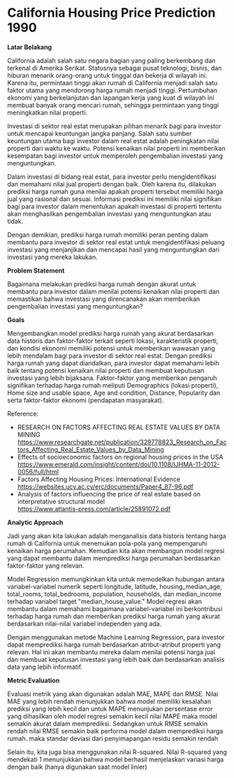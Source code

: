 # California Housing Price Prediction 1990

**Latar Belakang**

California adalah salah satu negara bagian yang paling berkembang dan terkenal di Amerika Serikat. Statusnya sebagai pusat teknologi, bisnis, dan hiburan menarik orang-orang untuk tinggal dan bekerja di wilayah ini. Karena itu, permintaan tinggi akan rumah di California menjadi salah satu faktor utama yang mendorong harga rumah menjadi tinggi. Pertumbuhan ekonomi yang berkelanjutan dan lapangan kerja yang kuat di wilayah ini membuat banyak orang mencari rumah, sehingga permintaan yang tinggi meningkatkan nilai properti.

Investasi di sektor real estat merupakan pilihan menarik bagi para investor untuk mencapai keuntungan jangka panjang. Salah satu sumber keuntungan utama bagi investor dalam real estat adalah peningkatan nilai properti dari waktu ke waktu. Potensi kenaikan nilai properti ini memberikan kesempatan bagi investor untuk memperoleh pengembalian investasi yang menguntungkan.

Dalam investasi di bidang real estat, para investor perlu mengidentifikasi dan memahami nilai jual properti dengan baik. Oleh karena itu, dilakukan prediksi harga rumah guna menilai apakah properti tersebut memiliki harga jual yang rasional dan sesuai. Informasi prediksi ini memiliki nilai signifikan bagi para investor dalam menentukan apakah investasi di properti tertentu akan menghasilkan pengembalian investasi yang menguntungkan atau tidak.

Dengan demikian, prediksi harga rumah memiliki peran penting dalam membantu para investor di sektor real estat untuk mengidentifikasi peluang investasi yang menjanjikan dan mencapai hasil yang menguntungkan dari investasi yang mereka lakukan.

**Problem Statement**

Bagaimana melakukan prediksi harga rumah dengan akurat untuk membantu para investor dalam menilai potensi kenaikan nilai properti dan memastikan bahwa investasi yang direncanakan akan memberikan pengembalian investasi yang menguntungkan?

**Goals**

Mengembangkan model prediksi harga rumah yang akurat berdasarkan data historis dan faktor-faktor terkait seperti lokasi, karakteristik properti, dan kondisi ekonomi memiliki potensi untuk memberikan wawasan yang lebih mendalam bagi para investor di sektor real estat. Dengan prediksi harga rumah yang dapat diandalkan, para investor dapat memahami lebih baik tentang potensi kenaikan nilai properti dan membuat keputusan investasi yang lebih bijaksana. Faktor-faktor yang memberikan pengaruh signifikan terhadap harga rumah meliputi Demographics (lokasi properti), Home size and usable space, Age and condition, Distance, Popularity dan serta faktor-faktor ekonomi (pendapatan masyarakat).

Reference:
* RESEARCH ON FACTORS AFFECTING REAL ESTATE VALUES BY DATA MINING\
https://www.researchgate.net/publication/329778823_Research_on_Factors_Affecting_Real_Estate_Values_by_Data_Mining
* Effects of socioeconomic factors on regional housing prices in the USA\
https://www.emerald.com/insight/content/doi/10.1108/IJHMA-11-2012-0056/full/html
* Factors Affecting Housing Prices: International Evidence\
https://websites.ucy.ac.cy/erc/documents/Paper4_87-96.pdf 
* Analysis of factors influencing the price of real estate based on interpretative structural model\
https://www.atlantis-press.com/article/25891072.pdf

**Analytic Approach**

Jadi yang akan kita lakukan adalah menganalisis data historis tentang harga rumah di California untuk menemukan pola-pola yang mempengaruhi kenaikan harga perumahan. Kemudian kita akan membangun model regresi yang dapat membantu dalam memprediksi harga perumahan berdasarkan faktor-faktor yang relevan.

Model Regression memungkinkan kita untuk memodelkan hubungan antara variabel-variabel numerik seperti longitude, latitude, housing_median_age, total_rooms, total_bedrooms, population, households, dan median_income terhadap variabel target "median_house_value." Model regresi akan membantu dalam memahami bagaimana variabel-variabel ini berkontribusi terhadap harga rumah dan memberikan prediksi harga rumah yang akurat berdasarkan nilai-nilai variabel independen yang ada.

Dengan menggunakan metode Machine Learning Regression, para investor dapat memprediksi harga rumah berdasarkan atribut-atribut properti yang relevan. Hal ini akan membantu mereka dalam menilai potensi harga jual dan membuat keputusan investasi yang lebih baik dan berdasarkan analisis data yang lebih informatif.

**Metric Evaluation**

Evaluasi metrik yang akan digunakan adalah MAE, MAPE dan RMSE. Nilai MAE yang lebih rendah menunjukkan bahwa model memiliki kesalahan prediksi yang lebih kecil dan untuk MAPE menunjukan persentase error yang dihasilkan oleh model regresi semakin kecil nilai MAPE maka model semakin akurat dalam memprediksi. Sedangkan untuk RMSE semakin rendah nilai RMSE semakin baik performa model dalam memprediksi harga rumah. maka standar deviasi dari penyimapangan residu semakin rendah

Selain itu, kita juga bisa menggunakan nilai R-squared. Nilai R-squared yang mendekati 1 menunjukkan bahwa model berhasil menjelaskan variasi harga dengan baik (hanya digunakan saat model linier)
